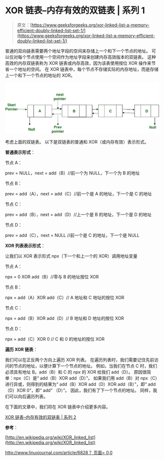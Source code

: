 # XOR 链表–内存有效的双链表 | 系列 1

> 原文：[https://www.geeksforgeeks.org/xor-linked-list-a-memory-efficient-doubly-linked-list-set-1/](https://www.geeksforgeeks.org/xor-linked-list-a-memory-efficient-doubly-linked-list-set-1/)

普通的双向链表需要两个地址字段的空间来存储上一个和下一个节点的地址。 可以仅对每个节点使用一个空间作为地址字段来创建内存高效版本的双链表。 这种高效的内存双链表称为 XOR 链表或内存高效，因为该表使用按位 XOR 操作来节省一个地址的空间。 在 XOR 链表中，每个节点不存储实际的内存地址，而是存储上一个和下一个节点的地址的 XOR。

![](img/37893f21aca278041b130165ec847a26.png "doublyll")

考虑上面的双链表。 以下是双链表的普通和 XOR（或内存有效）表示形式。

**普通表示形式**：

节点 A：

prev = NULL，next = add（B）//前一个为 NULL，下一个为 B 的地址

节点 B：

prev = add（A），next = add（C）//前一个是 A 的地址，下一个是 C 的地址

节点 C：

prev = add（B），next = add（D）//上一个是 B 的地址，下一个是 D 的地址

节点 D：

prev = add（C），next = NULL //前一个是 C 的地址，下一个是 NULL

**XOR 列表表示形式**：

让我们以 XOR 表示形式 npx（下一个和上一个的 XOR）调用地址变量

节点 A：

npx = 0 XOR add（B）//零与 B 的地址按位 XOR

节点 B：

npx = add（A）XOR add（C）// A 地址和 C 地址的按位 XOR

节点 C：

npx = add（B）XOR add（D）// B 地址和 D 地址的按位 XOR

节点 D：

npx = add（C）XOR 0 // C 和 0 的地址的按位 XOR

**遍历 XOR 链表**：

我们可以在正反两个方向上遍历 XOR 列表。 在遍历列表时，我们需要记住先前访问的节点的地址，以便计算下一个节点的地址。 例如，当我们在节点 C 时，我们必须具有地址 B。add（B）和 C 的 *npx* 的 XOR 给我们 add（D）。 原因很简单：npx（C）是“ add（B）XOR add（D）”。 如果我们用 add（B）对 npx（C）进行异或，则得到的结果为“ add（B）XOR add（D）XOR add（B）”，即“ add（D）XOR 0”，即“ add” （D）”。 因此，我们有了下一个节点的地址。 同样，我们可以向后遍历列表。

在下面的文章中，我们将在 XOR 链表中介绍更多内容。

[XOR 链表–内存有效的双链表 | 系列 2](https://www.geeksforgeeks.org/xor-linked-list-a-memory-efficient-doubly-linked-list-set-2/)

**参考**：

[http://en.wikipedia.org/wiki/XOR_linked_list](http://en.wikipedia.org/wiki/XOR_linked_list)

[http://www.linuxjournal.com/article/6828？ 页面= 0,0](http://www.linuxjournal.com/article/6828?page=0,0)

